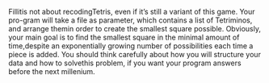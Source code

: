 Fillitis not about recodingTetris, even if it’s still a variant of this game. Your pro-gram will take a file as parameter, which contains a list of Tetriminos, and arrange themin order to create the smallest square possible.
Obviously, your main goal is to find the smallest square in the minimal amount of time,despite an exponentially growing number of possibilities each time a piece is added.
You should think carefully about how you will structure your data and how to solvethis problem, if you want your program answers before the next millenium.
